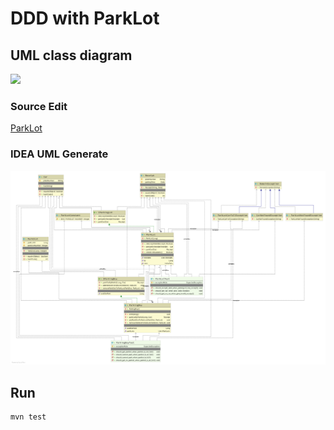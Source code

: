 # DDD with ParkLot

## UML class diagram

![](https://www.plantuml.com/plantuml/img/ZLFRJiCm37tFL-InW-qFgceCUAWq0M8Jxrbhkh0qcH9tg0B-7QTjkko2HAMgZdsExMEdSuV2ObChvdPIxuKLDQ-DDiNMcXeusWQYo5ReyjDAHD1zY4cDODz50Jn_4PQ0rT8W_sASdjk5CGg4vjAzGW5oZsz2oJ8P3fCUT2yihm3fisY7o1bYE77gOKUmXDu9-xbMUs7QK7jfTENptXs4L6AZm4EIwnaNhG_cPU99Kzxbxt078qikojA7LyhWsdYB52R1C-M39sPOgCq1_aKY6OKIpl5eUcdwg55YcsM3c4wBB7jREaofmumNmhgZQv2KKV7EY4AXRDRfzPQxgEidTratiFl6UdvlHndy0jEKLji0VzvyG85ZWXLQWlEz4WXFJRq1UwI57VoVEeuYoCZxaJmG9BIsbZMSYlF0lugCsPPZifmkLGLsh75iExxWwVSisXYBxryKeYEB8cPsGehIcPcVOkov8UmmeNDt4CNO77H9l-ul)

### Source Edit

[ParkLot](https://www.planttext.com/?text=ZLFRJiCm37tFL-InW-qFgceCUAWq0M8Jxrbhkh0qcH9tg0B-7QTjkko2HAMgZdsExMEdSuV2ObChvdPIxuKLDQ-DDiNMcXeusWQYo5ReyjDAHD1zY4cDODz50Jn_4PQ0rT8W_sASdjk5CGg4vjAzGW5oZsz2oJ8P3fCUT2yihm3fisY7o1bYE77gOKUmXDu9-xbMUs7QK7jfTENptXs4L6AZm4EIwnaNhG_cPU99Kzxbxt078qikojA7LyhWsdYB52R1C-M39sPOgCq1_aKY6OKIpl5eUcdwg55YcsM3c4wBB7jREaofmumNmhgZQv2KKV7EY4AXRDRfzPQxgEidTratiFl6UdvlHndy0jEKLji0VzvyG85ZWXLQWlEz4WXFJRq1UwI57VoVEeuYoCZxaJmG9BIsbZMSYlF0lugCsPPZifmkLGLsh75iExxWwVSisXYBxryKeYEB8cPsGehIcPcVOkov8UmmeNDt4CNO77H9l-ul)

### IDEA UML Generate

![](./doc/parklot_uml_impl.png)

## Run

```
mvn test
```